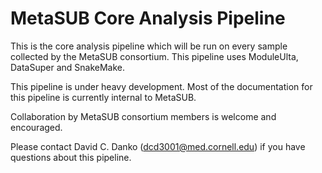 # MetaSUB Core Analysis Pipeline

This is the core analysis pipeline which will be run on every sample collected by the MetaSUB consortium. This pipeline uses ModuleUlta, DataSuper and SnakeMake.

This pipeline is under heavy development. Most of the documentation for this pipeline is currently internal to MetaSUB.

Collaboration by MetaSUB consortium members is welcome and encouraged.

Please contact David C. Danko (dcd3001@med.cornell.edu) if you have questions about this pipeline.
